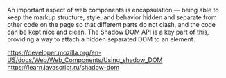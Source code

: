 An important aspect of web components is encapsulation — being able to keep the markup structure, style, and behavior hidden and separate from other code on the page so that different parts do not clash, and the code can be kept nice and clean. The Shadow DOM API is a key part of this, providing a way to attach a hidden separated DOM to an element.

https://developer.mozilla.org/en-US/docs/Web/Web_Components/Using_shadow_DOM
https://learn.javascript.ru/shadow-dom
